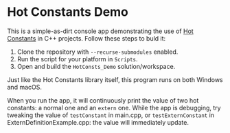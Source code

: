 # Hot Constants Demo
This is a simple-as-dirt console app demonstrating the use of [Hot Constants](https://github.com/theOtherMichael/HotConsts) in C++ projects.  Follow these steps to buld it:

1. Clone the repository with `--recurse-submodules` enabled.
2. Run the script for your platform in `Scripts`.
3. Open and build the `HotConsts_Demo` solution/workspace.

Just like the Hot Constants library itself, this program runs on both Windows and macOS.

When you run the app, it will continuously print the value of two hot constants: a normal one and an `extern` one.  While the app is debugging, try tweaking the value of `testConstant` in main.cpp, or `testExternConstant` in ExternDefinitionExample.cpp: the value will immediately update.
